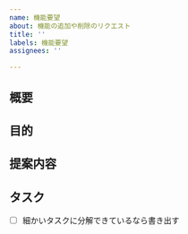 ```yaml
---
name: 機能要望
about: 機能の追加や削除のリクエスト
title: ''
labels: 機能要望
assignees: ''

---
```


## 概要

## 目的

## 提案内容

## タスク
- [ ] 細かいタスクに分解できているなら書き出す
